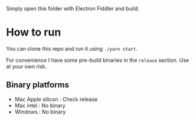
Simply open this folder with Electron Fiddler and build.

# How to run

You can clone this repo and run it using `./yarn start`.

For convenience I have some pre-build binaries in the `release` section. Use at your own risk.

## Binary platforms

- Mac Apple silicon : Check release
- Mac intel : No binary
- Windows : No binary


